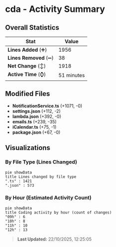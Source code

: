 # cda - Activity Summary 

## Overall Statistics

| Stat                   | Value                                                             |
| ---------------------- | ----------------------------------------------------------------- |
| **Lines Added** (➕)   | 1956                                          |
| **Lines Removed** (➖) | 38                                        |
| **Net Change** (↕)    | 1918                |
| **Active Time** (⌚)   | 51 minutes |


## Modified Files
- **NotificationService.ts** (+1071, -0)
- **settings.json** (+112, -2)
- **lambda.json** (+392, -0)
- **emails.ts** (+239, -35)
- **iCalendar.ts** (+75, -1)
- **package.json** (+67, -0)

## Visualizations

### By File Type (Lines Changed)

```mermaid
pie showData
title Lines changed by file type
".ts" : 1421
".json" : 573
```

### By Hour (Estimated Activity Count)

```mermaid
pie showData
title Coding activity by hour (count of changes)
"09h" : 6
"10h" : 8
"11h" : 10
"12h" : 13
```


> **Last Updated:** 22/10/2025, 12:25:05